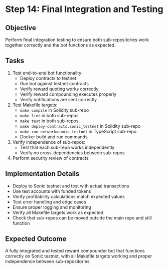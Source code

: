 # Step 14: Final Integration and Testing

## Objective
Perform final integration testing to ensure both sub-repositories work together correctly and the bot functions as expected.

## Tasks
1. Test end-to-end bot functionality:
   - Deploy contracts to testnet
   - Run bot against testnet contracts
   - Verify reward quoting works correctly
   - Verify reward compounding executes properly
   - Verify notifications are sent correctly
2. Test Makefile targets:
   - `make compile` in Solidity sub-repo
   - `make lint` in both sub-repos
   - `make test` in both sub-repos
   - `make deploy-contracts.sonic_testnet` in Solidity sub-repo
   - `make run network=sonic_testnet` in TypeScript sub-repo
   - Docker build and run commands
3. Verify independence of sub-repos:
   - Test that each sub-repo works independently
   - Verify no cross-dependencies between sub-repos
4. Perform security review of contracts

## Implementation Details
- Deploy to Sonic testnet and test with actual transactions
- Use test accounts with funded tokens
- Verify profitability calculations match expected values
- Test error handling and edge cases
- Ensure proper logging and monitoring
- Verify all Makefile targets work as expected
- Check that sub-repos can be moved outside the main repo and still function

## Expected Outcome
A fully integrated and tested reward compounder bot that functions correctly on Sonic testnet, with all Makefile targets working and proper independence between sub-repositories.